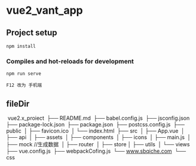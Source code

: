 # vue2_vant_app

## Project setup

```
npm install
```

### Compiles and hot-reloads for development

```
npm run serve

F12 改为 手机端
```

## fileDir

​ vue2.x_proiect
​ ├── README.md
​ ├── babel.config.js
​ ├── jsconfig.json
​ ├── package-lock.json
​ ├── package.json
​ ├── postcss.config.js
​ ├── public
​ │ ├── favicon.ico
​ │ └── index.html
​ ├── src
​ │ ├── App.vue
​ │ ├── api
​ │ ├── assets
​ │ ├── components
​ │ ├── icons
​ │ ├── main.js
​ │ ├── mock //生成数据
​ │ ├── router
​ │ ├── store
​ │ ├── utils
​ │ └── views  
​ ├── vue.config.js
​ ├── webpackCofing.js
​ └── www.sbqiche.com
​ └── css
